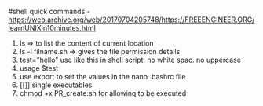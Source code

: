 #shell quick commands - https://web.archive.org/web/20170704205748/https://FREEENGINEER.ORG/learnUNIXin10minutes.html
1. ls => to list the content of current location
1. ls -l filname.sh => gives the file permission details
1. test="hello"     use like this in shell script. no white spac. no uppercase
1. usage $test
1. use export to set the values in the nano .bashrc file
1. [[]] single executables
1. chmod +x PR_create.sh for allowing to be executed